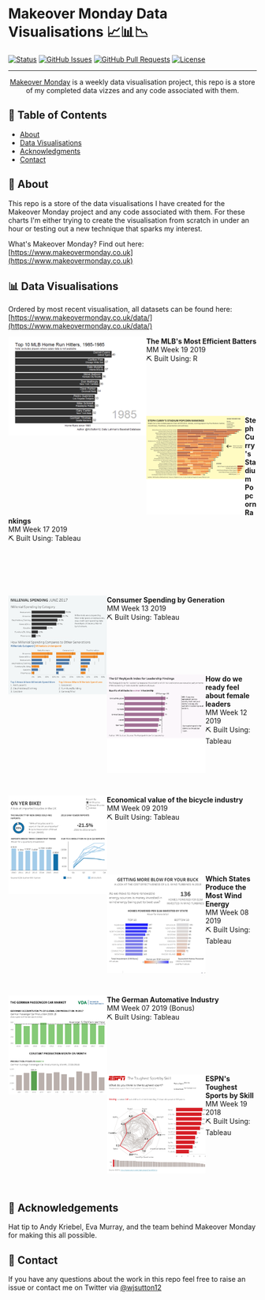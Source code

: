 # Makeover Monday Data Visualisations 📈📊📉

[![Status](https://img.shields.io/badge/status-active-success.svg)]() [![GitHub Issues](https://img.shields.io/github/issues/wjsutton/Makeover-Monday.svg)](https://github.com/wjsutton/Makeover-Monday/issues) [![GitHub Pull Requests](https://img.shields.io/github/issues-pr/wjsutton/Makeover-Monday.svg)](https://github.com/wjsutton/icymi_email/pulls) [![License](https://img.shields.io/badge/license-MIT-blue.svg)](/LICENSE.md)
  
---

<p align="center"> 
  <a href="https://www.makeovermonday.co.uk">Makeover Monday</a> is a weekly data visualisation project, this repo is a store of my completed data vizzes and any code associated with them.
  <br> 
</p>

## 📝 Table of Contents
- [About](#about)
- [Data Visualisations](#data_viz)
- [Acknowledgments](#acknowledgement)
- [Contact](#contact)

## 🧐 About <a name = "about"></a>
This repo is a store of the data visualisations I have created for the Makeover Monday project and any code associated with them. For these charts I'm either trying to create the visualisation from scratch in under an hour or testing out a new technique that sparks my interest. 

What's Makeover Monday? Find out here: [https://www.makeovermonday.co.uk](https://www.makeovermonday.co.uk)

## 📊 Data Visualisations <a name = "data_viz"></a>

Ordered by most recent visualisation, all datasets can be found here: [https://www.makeovermonday.co.uk/data/](https://www.makeovermonday.co.uk/data/)

<div>
	<a href="https://raw.githubusercontent.com/wjsutton/Makeover-Monday/master/2019w19/mlb_home_run_bar_chart_race.gif">
		<img src="/2019w19/mlb_home_run_bar_chart_race.gif" height="200px" align="left">
	</a>
  <b>The MLB's Most Efficient Batters</b>
  <br>MM Week 19 2019
  <br>⛏️ Built Using: R
  <br><br><br><br><br><br><br>
</div>
<div>
	<a href="https://public.tableau.com/views/StephCurrysNBAStadiumPopcornRankings/PopcornRankings?:display_count=y&:origin=viz_share_link">
		<img src="/2019w17/thumbnail_Popcorn Rankings.png" height="200px" align="left">
	</a>
  <b>Steph Curry's Stadium Popcorn Rankings</b>
  <br>MM Week 17 2019
  <br>⛏️ Built Using: Tableau
  <br><br><br><br><br><br><br>
</div>
<div>
	<a href="https://public.tableau.com/views/MillenialSpending/MILLENIALSPENDINGJUNE2017?:display_count=y&:origin=viz_share_link">
		<img src="/2019w13/thumbnail_MILLENIAL SPENDING JUNE 2017.png" height="200px" align="left">
	</a>
  <b>Consumer Spending by Generation</b>
  <br>MM Week 13 2019
  <br>⛏️ Built Using: Tableau
  <br><br><br><br><br><br><br>
</div>
<div>
	<a href="https://public.tableau.com/views/TheReykjavikIndexforLeadership_15529290129550/ReykjavikIndex?:display_count=y&:origin=viz_share_link">
		<img src="/2019w12/thumbnail_Reykjavik Index.png" height="200px" align="left">
	</a>
  <b>How do we ready feel about female leaders</b>
  <br>MM Week 12 2019
  <br>⛏️ Built Using: Tableau
  <br><br><br><br><br><br><br>
</div>
<div>
	<a href="https://public.tableau.com/views/OnYerBike/OnYerBike?:display_count=y&:origin=viz_share_link">
		<img src="/2019w09/thumbnail_On Yer Bike.png" height="200px" align="left">
	</a>
  <b>Economical value of the bicycle industry</b>
  <br>MM Week 09 2019
  <br>⛏️ Built Using: Tableau
  <br><br><br><br><br><br><br>
</div>
<div>
	<a href="https://public.tableau.com/views/GettingMoreBlowForYourBuck/GETTINGMOREBLOWFORYOURBUCK?:display_count=y&:origin=viz_share_link">
		<img src="/2019w08/thumbnail_GETTING MORE BLOW FOR YOUR BUCK.png" height="200px" align="left">
	</a>
  <b>Which States Produce the Most Wind Energy</b>
  <br>MM Week 08 2019
  <br>⛏️ Built Using: Tableau
  <br><br><br><br><br><br><br>
</div>
<div>
	<a href="https://public.tableau.com/views/VDATheGermanpassengercarmarket/TheGermanPassengerCarMarket?:display_count=y&:origin=viz_share_link">
		<img src="/2019w07 (Bonus)/thumbnail_The German Passenger Car Market.png" height="200px" align="left">
	</a>
  <b>The German Automative Industry</b>
  <br>MM Week 07 2019 (Bonus)
  <br>⛏️ Built Using: Tableau
  <br><br><br><br><br><br><br>
</div>
<div>
	<a href="https://public.tableau.com/views/ESPNToughestSportbySkill/ESPNTheToughestSportbySkill?:display_count=y&:origin=viz_share_link">
		<img src="/2018w19/thumbnail_ESPN_ The Toughest Sport by Skill.png" height="200px" align="left">
	</a>
  <b>ESPN's Toughest Sports by Skill</b>
  <br>MM Week 19 2018
  <br>⛏️ Built Using: Tableau
  <br><br><br><br><br><br><br>
</div>
<!--div>
	<a href="https://public.tableau.com/views/ESPNToughestSportbySkill/ESPNTheToughestSportbySkill?:display_count=y&:origin=viz_share_link">
		<img src="/2018w19/thumbnail_ESPN_ The Toughest Sport by Skill.png" height="200px" align="left">
	</a>
  <b>ESPN's Toughest Sports by Skill</b>
  <br>MM Week 19 2018
  <br>⛏️ Built Using: Tableau
  <br><br><br><br><br>
</div-->



## 🎉 Acknowledgements <a name = "acknowledgement"></a>
Hat tip to Andy Kriebel, Eva Murray, and the team behind Makeover Monday for making this all possible.

## 👋 Contact <a name = "contact"></a>
If you have any questions about the work in this repo feel free to raise an issue or contact me on Twitter via [@wjsutton12](https://twitter.com/wjsutton12)